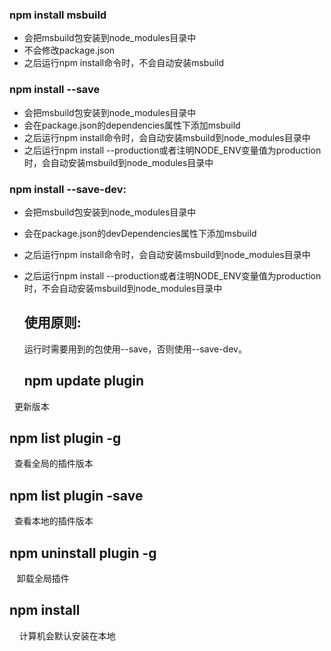 ### npm install msbuild
+ 会把msbuild包安装到node_modules目录中
+ 不会修改package.json
+ 之后运行npm install命令时，不会自动安装msbuild
### npm install --save
+ 会把msbuild包安装到node_modules目录中
+ 会在package.json的dependencies属性下添加msbuild
+ 之后运行npm install命令时，会自动安装msbuild到node_modules目录中
+ 之后运行npm install --production或者注明NODE_ENV变量值为production时，会自动安装msbuild到node_modules目录中
### npm install --save-dev:
+ 会把msbuild包安装到node_modules目录中
+ 会在package.json的devDependencies属性下添加msbuild
+ 之后运行npm install命令时，会自动安装msbuild到node_modules目录中
+ 之后运行npm install --production或者注明NODE_ENV变量值为production时，不会自动安装msbuild到node_modules目录中

   ## 使用原则:

   运行时需要用到的包使用--save，否则使用--save-dev。
  
   ## npm update plugin   
   
   更新版本
   
   ## npm list plugin -g 
   
   查看全局的插件版本
   
   ## npm list plugin -save  
   
   查看本地的插件版本
   
   ## npm uninstall plugin -g  
   
    卸载全局插件
    
## npm install 
   
   计算机会默认安装在本地
